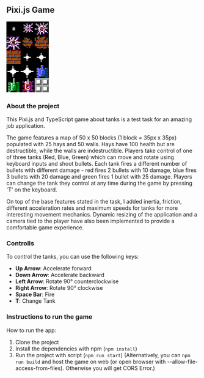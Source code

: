 ## Pixi.js Game

![Pixi.js Game](./static/tankgame-tiles.png)

### About the project

This Pixi.js and TypeScript game about tanks is a test task for an amazing job application.

The game features a map of 50 x 50 blocks (1 block = 35px x 35px) populated with 25 hays and 50 walls. Hays have 100 health but are destructible, while the walls are indestructible. Players take control of one of three tanks (Red, Blue, Green) which can move and rotate using keyboard inputs and shoot bullets. Each tank fires a different number of bullets with different damage - red fires 2 bullets with 10 damage, blue fires 3 bullets with 20 damage and green fires 1 bullet with 25 damage. Players can change the tank they control at any time during the game by pressing 'T' on the keyboard.

On top of the base features stated in the task, I added inertia, friction, different acceleration rates and maximum speeds for tanks for more interesting movement mechanics.
Dynamic resizing of the application and a camera tied to the player have also been implemented to provide a comfortable game experience.

### Controlls

To control the tanks, you can use the following keys:

- **Up Arrow**: Accelerate forward
- **Down Arrow**: Accelerate backward
- **Left Arrow**: Rotate 90° counterclockwise
- **Right Arrow**: Rotate 90° clockwise
- **Space Bar**: Fire
- **T**: Change Tank

### Instructions to run the game

How to run the app:

1. Clone the project
2. Install the dependencies with npm (`npm install`)
3. Run the project with script (`npm run start`)
(Alternatively, you can `npm run build` and host the game on web (or open browser with --allow-file-access-from-files). Otherwise you will get CORS Error.)
